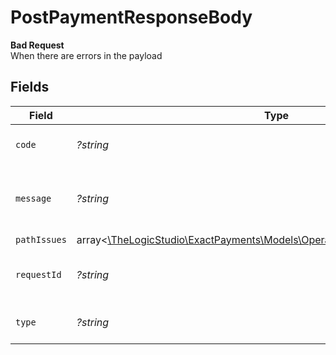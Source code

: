 # PostPaymentResponseBody

**Bad Request**\
When there are errors in the payload



## Fields

| Field                                                                                                                            | Type                                                                                                                             | Required                                                                                                                         | Description                                                                                                                      | Example                                                                                                                          |
| -------------------------------------------------------------------------------------------------------------------------------- | -------------------------------------------------------------------------------------------------------------------------------- | -------------------------------------------------------------------------------------------------------------------------------- | -------------------------------------------------------------------------------------------------------------------------------- | -------------------------------------------------------------------------------------------------------------------------------- |
| `code`                                                                                                                           | *?string*                                                                                                                        | :heavy_minus_sign:                                                                                                               | Code of the validation error.                                                                                                    | validation-error                                                                                                                 |
| `message`                                                                                                                        | *?string*                                                                                                                        | :heavy_minus_sign:                                                                                                               | Message explaining the validation error.                                                                                         | Client request body failed validation                                                                                            |
| `pathIssues`                                                                                                                     | array<[\TheLogicStudio\ExactPayments\Models\Operations\PostPaymentPathIssues](../../Models/Operations/PostPaymentPathIssues.md)> | :heavy_minus_sign:                                                                                                               | N/A                                                                                                                              |                                                                                                                                  |
| `requestId`                                                                                                                      | *?string*                                                                                                                        | :heavy_minus_sign:                                                                                                               | Request identifier in UUID format.                                                                                               | bcc78633-cd09-4e7d-8f3b-d593fdc1439c                                                                                             |
| `type`                                                                                                                           | *?string*                                                                                                                        | :heavy_minus_sign:                                                                                                               | Type of the validation error.                                                                                                    | invalid-request-error                                                                                                            |